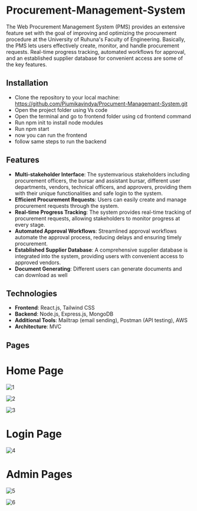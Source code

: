 # Procurement-Management-System

The Web Procurement Management System (PMS) provides an extensive feature set with the goal of improving and optimizing the procurement procedure at the University of Ruhuna's Faculty of 
Engineering. Basically, the PMS lets users effectively create, monitor, and handle procurement requests. Real-time progress tracking, automated workflows for approval, and an established supplier database for convenient access are some of the key features.

## Installation

- Clone the repository to your local machine: https://github.com/Piumikavindya/Procument-Managemant-System.git
- Open the project folder using Vs code
- Open the terminal and go to frontend folder using cd frontend command
- Run npm init to install node modules
- Run npm start
- now you can run the frontend
- follow same steps to run the backend

## Features

- **Multi-stakeholder Interface**: The systemvarious stakeholders including procurement officers, the bursar and assistant bursar, different user departments, vendors, technical officers, and approvers, providing them with their unique functionalities and safe login to the system.
- **Efficient Procurement Requests**: Users can easily create and manage procurement requests through the system.
- **Real-time Progress Tracking**: The system provides real-time tracking of procurement requests, allowing stakeholders to monitor progress at every stage.
- **Automated Approval Workflows**: Streamlined approval workflows automate the approval process, reducing delays and ensuring timely procurement.
- **Established Supplier Database**: A comprehensive supplier database is integrated into the system, providing users with convenient access to approved vendors.
- **Document Generating**: Different users can generate documents and can download as well

## Technologies
- **Frontend**: React.js, Tailwind CSS
- **Backend**: Node.js, Express.js, MongoDB
- **Additional Tools**: Mailtrap (email sending), Postman (API testing), AWS
- **Architecture**: MVC

## Pages
# Home Page

![1](https://github.com/Piumikavindya/Procument-Managemant-System/assets/118907095/ea52b409-b91e-4023-868b-94f0373ea623)

![2](https://github.com/Piumikavindya/Procument-Managemant-System/assets/118907095/be0a8c24-b654-4260-b45e-3b36932034c0)

![3](https://github.com/Piumikavindya/Procument-Managemant-System/assets/118907095/59824300-751e-4676-afbd-e2c18512e76f)

# Login Page

![4](https://github.com/Piumikavindya/Procument-Managemant-System/assets/118907095/f8e91f6d-f059-4bcd-84c3-ddfd3cf45b1d)

# Admin Pages

![5](https://github.com/Piumikavindya/Procument-Managemant-System/assets/118907095/034a33f0-3d1d-412f-9c1f-d313892a5325)

![6](https://github.com/Piumikavindya/Procument-Managemant-System/assets/118907095/d8ec5c25-707e-479c-aa9a-4f39a67ec6d3)








